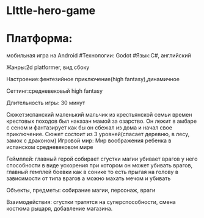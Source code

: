 # LIttle-hero-game
# Платформа:
мобильная игра на Android
#Технологии: Godot
#Язык:C#, английский

Жанры:2d platformer, вид сбоку

Настроение:фентезийное приключение(high fantasy),динамичное

Сеттинг:средневековый high fantasy

Длительность игры: 30 минут


Сюжет:испанский маленький мальчик из крестьянской семьи времен крестовых походов был наказан мамой за озарство.
Он лежит в амбаре с сеном и фантазирует как бы он сбежал из дома и начал свое приключение.
Сюжет состоит из 3 уровней(спасает деревню, в лесу, замок с драконом)
Игровой мир:
Мир воображения ребенка в испанском средневековом мире

Геймплей: главный герой собирает сгустки магии убивает врагов у него способности в виде ускорения при котором
он может убивать врагов, главный гемплей боевки как в сонике то есть прыгая на голову в зависимости от типа
врагов а можно махать мечом и убивать

Объекты, предметы: собирание магии, персонаж, враги

Взаимодействия: сгустки тратятся на суперспособности, смена костюма рыцаря, добавление магазина.
